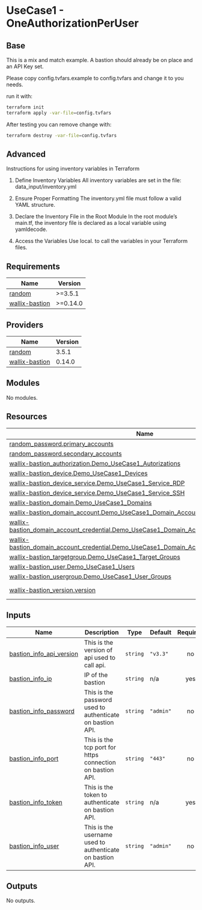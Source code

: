 <!-- markdownlint-disable-file MD033 -->
# UseCase1 - OneAuthorizationPerUser

## Base

This is a mix and match example. A bastion should already be on place and an API Key set.

Please copy config.tvfars.example to config.tvfars and change it to you needs.

run it with:

```bash
terraform init
terraform apply -var-file=config.tvfars

```

After testing you can remove change with:

```bash
terraform destroy -var-file=config.tvfars
```

## Advanced

Instructions for using inventory variables in Terraform

1. Define Inventory Variables
All inventory variables are set in the file: data_input/inventory.yml

2. Ensure Proper Formatting
The inventory.yml file must follow a valid YAML structure.

3. Declare the Inventory File in the Root Module
In the root module’s main.tf, the inventory file is declared as a local variable using yamldecode.

4. Access the Variables
Use local.<key> to call the variables in your Terraform files.

<!-- BEGIN_TF_DOCS -->
## Requirements

| Name | Version |
|------|---------|
| <a name="requirement_random"></a> [random](#requirement\_random) | >=3.5.1 |
| <a name="requirement_wallix-bastion"></a> [wallix-bastion](#requirement\_wallix-bastion) | >=0.14.0 |

## Providers

| Name | Version |
|------|---------|
| <a name="provider_random"></a> [random](#provider\_random) | 3.5.1 |
| <a name="provider_wallix-bastion"></a> [wallix-bastion](#provider\_wallix-bastion) | 0.14.0 |

## Modules

No modules.

## Resources

| Name | Type |
|------|------|
| [random_password.primary_accounts](https://registry.terraform.io/providers/hashicorp/random/latest/docs/resources/password) | resource |
| [random_password.secondary_accounts](https://registry.terraform.io/providers/hashicorp/random/latest/docs/resources/password) | resource |
| [wallix-bastion_authorization.Demo_UseCase1_Autorizations](https://registry.terraform.io/providers/wallix/wallix-bastion/latest/docs/resources/authorization) | resource |
| [wallix-bastion_device.Demo_UseCase1_Devices](https://registry.terraform.io/providers/wallix/wallix-bastion/latest/docs/resources/device) | resource |
| [wallix-bastion_device_service.Demo_UseCase1_Service_RDP](https://registry.terraform.io/providers/wallix/wallix-bastion/latest/docs/resources/device_service) | resource |
| [wallix-bastion_device_service.Demo_UseCase1_Service_SSH](https://registry.terraform.io/providers/wallix/wallix-bastion/latest/docs/resources/device_service) | resource |
| [wallix-bastion_domain.Demo_UseCase1_Domains](https://registry.terraform.io/providers/wallix/wallix-bastion/latest/docs/resources/domain) | resource |
| [wallix-bastion_domain_account.Demo_UseCase1_Domain_Accounts](https://registry.terraform.io/providers/wallix/wallix-bastion/latest/docs/resources/domain_account) | resource |
| [wallix-bastion_domain_account_credential.Demo_UseCase1_Domain_Accounts_Credentials_Password](https://registry.terraform.io/providers/wallix/wallix-bastion/latest/docs/resources/domain_account_credential) | resource |
| [wallix-bastion_domain_account_credential.Demo_UseCase1_Domain_Accounts_Credentials_SSH](https://registry.terraform.io/providers/wallix/wallix-bastion/latest/docs/resources/domain_account_credential) | resource |
| [wallix-bastion_targetgroup.Demo_UseCase1_Target_Groups](https://registry.terraform.io/providers/wallix/wallix-bastion/latest/docs/resources/targetgroup) | resource |
| [wallix-bastion_user.Demo_UseCase1_Users](https://registry.terraform.io/providers/wallix/wallix-bastion/latest/docs/resources/user) | resource |
| [wallix-bastion_usergroup.Demo_UseCase1_User_Groups](https://registry.terraform.io/providers/wallix/wallix-bastion/latest/docs/resources/usergroup) | resource |
| [wallix-bastion_version.version](https://registry.terraform.io/providers/wallix/wallix-bastion/latest/docs/data-sources/version) | data source |

## Inputs

| Name | Description | Type | Default | Required |
|------|-------------|------|---------|:--------:|
| <a name="input_bastion_info_api_version"></a> [bastion\_info\_api\_version](#input\_bastion\_info\_api\_version) | This is the version of api used to call api. | `string` | `"v3.3"` | no |
| <a name="input_bastion_info_ip"></a> [bastion\_info\_ip](#input\_bastion\_info\_ip) | IP of the bastion | `string` | n/a | yes |
| <a name="input_bastion_info_password"></a> [bastion\_info\_password](#input\_bastion\_info\_password) | This is the password used to authenticate on bastion API. | `string` | `"admin"` | no |
| <a name="input_bastion_info_port"></a> [bastion\_info\_port](#input\_bastion\_info\_port) | This is the tcp port for https connection on bastion API. | `string` | `"443"` | no |
| <a name="input_bastion_info_token"></a> [bastion\_info\_token](#input\_bastion\_info\_token) | This is the token to authenticate on bastion API. | `string` | n/a | yes |
| <a name="input_bastion_info_user"></a> [bastion\_info\_user](#input\_bastion\_info\_user) | This is the username used to authenticate on bastion API. | `string` | `"admin"` | no |

## Outputs

No outputs.
<!-- END_TF_DOCS -->